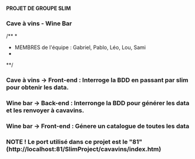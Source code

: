 #### PROJET DE GROUPE SLIM #####
### Cave à vins - Wine Bar ###

/**
*
* MEMBRES de l'équipe : Gabriel, Pablo, Léo, Lou, Sami
*
**/

### Cave à vins -> Front-end : Interroge la BDD en passant par slim pour obtenir les data.

### Wine bar -> Back-end : Interronge la BDD pour générer les data et les renvoyer à cavavins.
### Wine bar -> Front-end : Génere un catalogue de toutes les data


### NOTE ! Le port utilisé dans ce projet est le "81" (http://localhost:81/SlimProject/cavavins/index.htm) 

